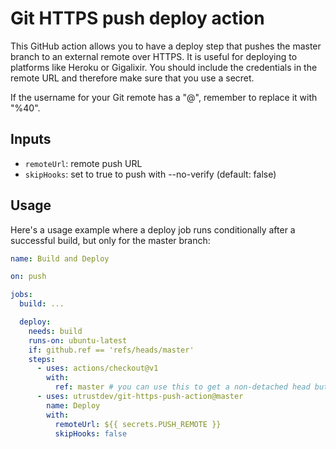 # Git HTTPS push deploy action

This GitHub action allows you to have a deploy step that pushes the master
branch to an external remote over HTTPS. It is useful for deploying to platforms
like Heroku or Gigalixir. You should include the credentials in the remote URL
and therefore make sure that you use a secret.

If the username for your Git remote has a "@", remember to replace it with "%40".

## Inputs

- `remoteUrl`: remote push URL
- `skipHooks`: set to true to push with --no-verify (default: false)

## Usage

Here's a usage example where a deploy job runs conditionally after a successful
build, but only for the master branch:

```yaml
name: Build and Deploy

on: push

jobs:
  build: ...

  deploy:
    needs: build
    runs-on: ubuntu-latest
    if: github.ref == 'refs/heads/master'
    steps:
      - uses: actions/checkout@v1
        with:
          ref: master # you can use this to get a non-detached head but it's not strictly required
      - uses: utrustdev/git-https-push-action@master
        name: Deploy
        with:
          remoteUrl: ${{ secrets.PUSH_REMOTE }}
          skipHooks: false
```
